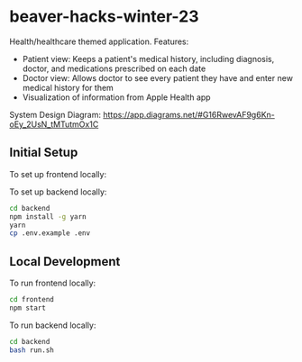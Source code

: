 # beaver-hacks-winter-23
Health/healthcare themed application.
Features:
- Patient view: Keeps a patient's medical history, including diagnosis, doctor, and medications prescribed on each date
- Doctor view: Allows doctor to see every patient they have and enter new medical history for them
- Visualization of information from Apple Health app

System Design Diagram:
https://app.diagrams.net/#G16RwevAF9g6Kn-oEy_2UsN_tMTutmOx1C

## Initial Setup

To set up frontend locally:

To set up backend locally:

```sh
cd backend
npm install -g yarn
yarn
cp .env.example .env
```

## Local Development

To run frontend locally:

```sh
cd frontend
npm start
```

To run backend locally:

```sh
cd backend
bash run.sh
```
